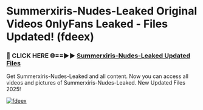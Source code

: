 # Summerxiris-Nudes-Leaked Original Videos 0nlyFans Leaked - Files Updated! (fdeex)

<h3>🔴 CLICK HERE 🌐==►► <a href="https://tinyurl.com/5h6xmrr3" rel="nofollow">Summerxiris-Nudes-Leaked Updated Files</a></h3>

Get Summerxiris-Nudes-Leaked and all content. Now you can access all videos and pictures of Summerxiris-Nudes-Leaked. New Updated Files 2025!

[![fdeex](https://i.imgur.com/KVD873Z.gif)](https://tinyurl.com/5h6xmrr3)
